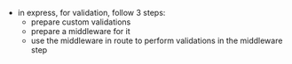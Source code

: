 - in express, for validation, follow 3 steps:
  - prepare custom validations
  - prepare a middleware for it
  - use the middleware in route to perform validations in the middleware step
